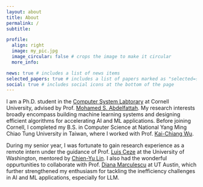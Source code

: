 ```yaml
---
layout: about
title: About
permalink: /
subtitle: 

profile:
  align: right
  image: my_pic.jpg
  image_circular: false # crops the image to make it circular
  more_info:

news: true # includes a list of news items
selected_papers: true # includes a list of papers marked as "selected={true}"
social: true # includes social icons at the bottom of the page
---
```

I am a Ph.D. student in the [Computer System Labtorary](https://www.csl.cornell.edu/) at Cornell University, advised by Prof. [Mohamed S. Abdelfattah](https://www.mohsaied.com/). My research interests broadly encompass building machine learning systems and designing efficient algorithms for accelerating AI and ML applications. Before joining Cornell, I completed my B.S. in Computer Science at National Yang Ming Chiao Tung University in Taiwan, where I worked with Prof. [Kai-Chiang Wu](https://www.cs.nycu.edu.tw/members/detail/kcw?locale=en). 

During my senior year, I was fortunate to gain research experience as a remote intern under the guidance of Prof. [Luis Ceze](https://www.cs.washington.edu/people/faculty/luisceze) at the University of Washington, mentored by [Chien-Yu Lin](https://homes.cs.washington.edu/~cyulin/). I also had the wonderful oppurtunities to collaborate with Prof. [Diana Marculescu](https://users.ece.utexas.edu/~dianam/) at UT Austin, which further strengthened my enthusiasm for tackling the inefficiency challenges in AI and ML applications, especially for LLM.